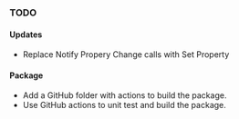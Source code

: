### TODO

#### Updates
* Replace Notify Propery Change calls with Set Property

#### Package

* Add a GitHub folder with actions to build the package.
* Use GitHub actions to unit test and build the package.
